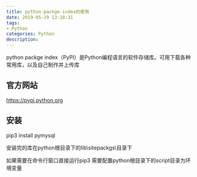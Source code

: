 ```yaml
---
title: python-packge-index的使用
date: 2019-05-29 13:18:31
tags: 
- Python 
categories: Python 
description: 
---
```

python packge index（PyPI）是Python编程语言的软件存储库。可用下载各种常用库，以及自己制作并上传库

## 官方网站

https://pypi.python.org

## 安装

pip3 install pymysql

安装完的库在python根目录下的lib\sitepackgs\目录下

如果需要在命令行窗口直接运行pip3 需要配置python根目录下的script目录为环境变量

